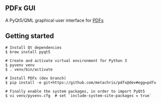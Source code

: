 ## PDFx GUI

A PyQt5/QML graphical user interface for [PDFx](https://github.com/metachris/pdfx)


## Getting started

    # Install Qt dependencies
    $ brew install pyqt5

    # Create and activate virtual environment for Python 3
    $ pyvenv venv
    $ . venv/bin/activate

    # Install PDFx (dev branch)
    $ pip install -e git+https://github.com/metachris/pdfx@dev#egg=pdfx

    # Finally enable the system packages, in order to import PyQt5
    $ vi venv/pyvenv.cfg  # set `include-system-site-packages = true`
